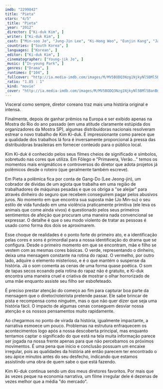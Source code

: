 ```yaml
---
imdb: "2299842"
title: "Pieta"
stars: "4/5"
_title: "Pieta"
_year: "2012"
_director: ["Ki-duk Kim", ]
_writer: ["Ki-duk Kim", ]
_cast: ["Min-soo Jo", "Jung-Jin Lee", "Ki-Hong Woo", "Eunjin Kang", "Jae-ryong Cho", "Myeong-ja Lee", "Jun-seok Heo", "Se-in Kwon", "Mun-su Song", ]
_countries: ["South Korea", ]
_languages: ["Korean", ]
_editor: ["Ki-duk Kim", ]
_cinematographer: ["Young-jik Jo", ]
_music: ["In-young Park", ]
_genres: ["Drama", ]
_runtimes: ["104", ]
_fullcover: "http://ia.media-imdb.com/images/M/MV5BODQ3Nzg1NjkyNl5BMl5BanBnXkFtZTcwMzEyOTQzOQ@@.jpg"
_ratio: "1.85 : 1"
_kind: "movie"
_cover: "http://ia.media-imdb.com/images/M/MV5BODQ3Nzg1NjkyNl5BMl5BanBnXkFtZTcwMzEyOTQzOQ@@._V1._SX100_SY133_.jpg"
---
```



Visceral como sempre, diretor coreano traz mais uma história original e intensa.

Finalmente, depois de ganhar prêmios na Europa e ser exibido apenas na Mostra do Rio do ano passado (em uma atitude claramente estúpida dos organizadores da Mostra SP), algumas distribuidoras nacionais resolveram estrear o novo trabalho de Kim Ki-duk. É impressionante como parece que a qualidade dos trabalhos lá fora é inversamente proporcional à pressa das distribuidoras brasileiras em fornecer conteúdo para o público local.

Kim Ki-duk é conhecido pelos seus filmes cheios de significado e símbolos, sobretudo nas cores que utiliza. Em Fôlego e "Primavera, Verão..." temos os momentos mais enigmáticos e controversos do diretor que adota projetos já polêmicos desde o roteiro (que geralmente também escreve).

Em Pieta a polêmica fica por conta de Gang-Do (Lee Jeong-jin), um cobrador de dívidas de um agiota que trabalha em uma região de trabalhadores de máquinas pesadas e que os obriga a "se aleijar" para através dinheiro do seguro que recebem conseguirem pagar pelos abusivos juros. No momento em que encontra sua suposta mãe (Jo Min-su) o seu estilo de vida fundado em uma violência praticamente primitiva (ele leva os animais que come ainda vivos) é questionado pelos seus primeiros sentimentos de afeição que procuram uma maneira nada convencional se expressar. O detalhe é que o seu modo violento de tratar as pessoas é usado como forma dos dois se aproximarem.

Esse choque de realidades é o ponto forte do primeiro ato, e a identificação pelas cores e sons é primordial para a nossa identificação do drama que se configura. Desde o primeiro momento em que se encontram, mãe e filho se vestem com as mesmas cores básicas. O verde, representando o dinheiro, deixa uma mensagem constante na rotina do rapaz. O vermelho, por outro lado, adquire o elemento misterioso, e é o que mantém o suspense da história. Já o som comenta as cenas de uma forma quase poética. O som de tapas secos ecoando pela rotina do rapaz não é gratuito, e Ki-duk encontra uma maneira cruel e criativa de mostrar o olhar horrorizado de uma mãe enquanto assiste seu filho ser esbofeteado.

É preciso prestar atenção do começo ao fim para capturar boa parte da mensagem que o diretor/roteirista pretende passar. Ele sabe brincar de pista e recompensa como ninguém, mas o que não quer dizer que seja uma história fácil. O impacto de algumas cenas conseguem desviar nossa atenção e os nossos pensamentos muito rapidamente.

Ao chegarmos no ponto de virada da história, igualmente impactante, a narrativa esmoece um pouco. Problemas na estrutura enfraquecem os acontecimentos logo após a nossa descoberta principal, mas enquanto tentamos captar o significado do que está na tela muita informação parece ser jogada na nossa frente apenas para que não percebamos os próximos movimentos. É uma pena que início e conclusão possuam um encaixe irregular, pois as qualidades da história até então parecem ter encontrado o seu ápice minutos antes do seu desfecho, indicando que estamos assistindo uma obra de quem sabe o que está fazendo.

Kim Ki-duk continua sendo um dos meus diretores favoritos. Por mais que às vezes peque na economia narrativa, um filme irregular dele é dezenas de vezes melhor que a média "do mercado".


